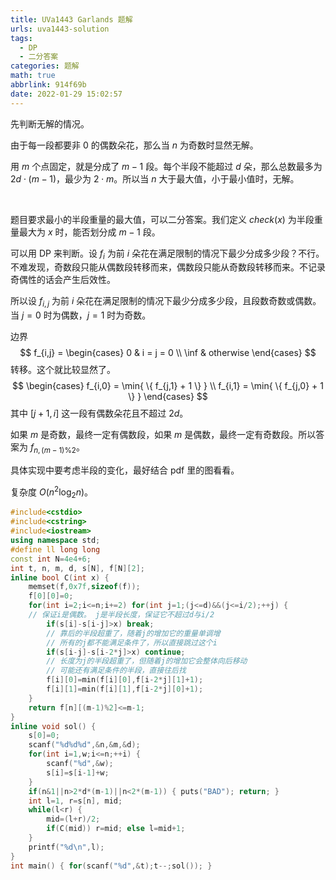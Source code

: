 ```yaml
---
title: UVa1443 Garlands 题解
urls: uva1443-solution
tags:
  - DP
  - 二分答案
categories: 题解
math: true
abbrlink: 914f69b
date: 2022-01-29 15:02:57
---
```


先判断无解的情况。

由于每一段都要非 0 的偶数朵花，那么当 $n$ 为奇数时显然无解。

用 $m$ 个点固定，就是分成了 $m-1$ 段。每个半段不能超过 $d$ 朵，那么总数最多为 $2 d \cdot (m-1)$，最少为 $2 \cdot m$。所以当 $n$ 大于最大值，小于最小值时，无解。

<!--more-->

&nbsp;

题目要求最小的半段重量的最大值，可以二分答案。我们定义 $check(x)$ 为半段重量最大为 $x$ 时，能否划分成 $m-1$ 段。

可以用 DP 来判断。设 $f_i$ 为前 $i$ 朵花在满足限制的情况下最少分成多少段？不行。不难发现，奇数段只能从偶数段转移而来，偶数段只能从奇数段转移而来。不记录奇偶性的话会产生后效性。

所以设 $f_{i,j}$ 为前 $i$ 朵花在满足限制的情况下最少分成多少段，且段数奇数或偶数。当 $j=0$ 时为偶数，$j=1$ 时为奇数。

边界
$$
f_{i,j} = \begin{cases}
0 & i = j = 0 \\
\inf & otherwise
\end{cases}
$$
转移。这个就比较显然了。
$$
\begin{cases}
f_{i,0} = \min{ \{ f_{j,1} + 1 \} }
\\
f_{i,1} = \min{ \{ f_{j,0} + 1 \} }
\end{cases}
$$
其中 $[j+1,i]$ 这一段有偶数朵花且不超过 $2d$。

如果 $m$ 是奇数，最终一定有偶数段，如果 $m$ 是偶数，最终一定有奇数段。所以答案为 $f_{n,(m-1) \% 2}$。

具体实现中要考虑半段的变化，最好结合 pdf 里的图看看。

复杂度 $O(n^2 \log_2 n)$。

```cpp
#include<cstdio>
#include<cstring>
#include<iostream>
using namespace std;
#define ll long long
const int N=4e4+6;
int t, n, m, d, s[N], f[N][2];
inline bool C(int x) {
    memset(f,0x7f,sizeof(f));
    f[0][0]=0;
    for(int i=2;i<=n;i+=2) for(int j=1;(j<=d)&&(j<=i/2);++j) {
    // 保证i是偶数。 j是半段长度，保证它不超过d与i/2
        if(s[i]-s[i-j]>x) break;
        // 靠后的半段超重了，随着j的增加它的重量单调增
        // 所有的j都不能满足条件了，所以直接跳过这个i
        if(s[i-j]-s[i-2*j]>x) continue;
        // 长度为j的半段超重了，但随着j的增加它会整体向后移动
        // 可能还有满足条件的半段，直接往后找
        f[i][0]=min(f[i][0],f[i-2*j][1]+1);
        f[i][1]=min(f[i][1],f[i-2*j][0]+1);
    }
    return f[n][(m-1)%2]<=m-1;
}
inline void sol() {
    s[0]=0;
    scanf("%d%d%d",&n,&m,&d);
    for(int i=1,w;i<=n;++i) {
        scanf("%d",&w);
        s[i]=s[i-1]+w;
    }
    if(n&1||n>2*d*(m-1)||n<2*(m-1)) { puts("BAD"); return; }
    int l=1, r=s[n], mid;
    while(l<r) {
        mid=(l+r)/2;
        if(C(mid)) r=mid; else l=mid+1;
    }
    printf("%d\n",l);
}
int main() { for(scanf("%d",&t);t--;sol()); }
```
